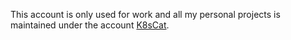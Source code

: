 This account is only used for work and all my personal projects is maintained under the account [K8sCat](https://github.com/k8scat).
